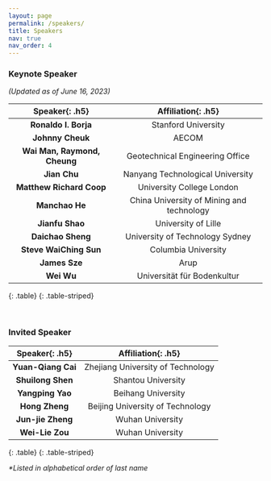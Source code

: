 ```yaml
---
layout: page
permalink: /speakers/
title: Speakers
nav: true
nav_order: 4
---
```


### Keynote Speaker

_(Updated as of June 16, 2023)_

|      **Speaker**{: .h5}      |          **Affiliation**{: .h5}           |
| :--------------------------: | :---------------------------------------: |
|     **Ronaldo I. Borja**     |            Stanford University            |
|       **Johnny Cheuk**       |                   AECOM                   |
| **Wai Man, Raymond, Cheung** |      Geotechnical Engineering Office      |
|         **Jian Chu**         |     Nanyang Technological University      |
|   **Matthew Richard Coop**   |         University College London         |
|        **Manchao He**        | China University of Mining and technology |
|       **Jianfu Shao**        |            University of Lille            |
|      **Daichao Sheng**       |      University of Technology Sydney      |
|    **Steve WaiChing Sun**    |            Columbia University            |
|        **James Sze**         |                   Arup                    |
|          **Wei Wu**          |        Universität für Bodenkultur        |
{: .table}
{: .table-striped}

<br>

### Invited Speaker

| **Speaker**{: .h5} |      **Affiliation**{: .h5}       |
| :----------------: | :-------------------------------: |
| **Yuan-Qiang Cai** | Zhejiang University of Technology |
| **Shuilong Shen**  |        Shantou University         |
|  **Yangping Yao**  |        Beihang University         |
|   **Hong Zheng**   | Beijing University of Technology  |
| **Jun-jie Zheng**  |         Wuhan University          |
|  **Wei-Lie Zou**   |         Wuhan University          |
{: .table}
{: .table-striped}



_*Listed in alphabetical order of last name_
